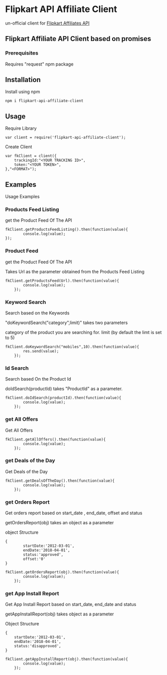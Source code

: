 # Flipkart API Affiliate Client

un-official client for [Flipkart Affiliates API](https://affiliate.flipkart.com/api-docs/)

## Flipkart Affiliate API Client based on promises

### Prerequisites

Requires "request" npm package

## Installation

Install using npm

```
npm i flipkart-api-affiliate-client
```

## Usage

Require Library

```
var client = require('flipkart-api-affiliate-client');
```

Create Client

```
var fkClient = client({
	trackingId:"<YOUR TRACKING ID>",
	token:"<YOUR TOKEN>",
},"<FORMAT>");

```

## Examples

Usage Examples

### Products Feed Listing
get the Product Feed Of The API

```
fkClient.getProductsFeedListing().then(function(value){
		console.log(value);
});

```
### Product Feed
get the Product Feed Of The API

Takes Url as the parameter obtained from the Products Feed Listing

```
fkClient.getProductsFeed(Url).then(function(value){
		console.log(value);
	});

```

### Keyword Search

Search based on the Keywords



"doKeywordSearch("category",limit)" takes two parameters

category of the product you are searching for.
limit (by default the limt is set to 5)


```
fkClient.doKeywordSearch("mobiles",10).then(function(value){
		res.send(value);
	});

```

### Id Search
Search based On the Product Id

doIdSearch(productId) takes "ProductId" as a parameter.

```
fkClient.doIdSearch(productId).then(function(value){
		console.log(value);
	});

```

### get All Offers
Get All Offers


```
fkClient.getAllOffers().then(function(value){
		console.log(value);
	});

```


### get Deals of the Day
Get Deals of the Day

```
fkClient.getDealsOfTheDay().then(function(value){
		console.log(value);
	});

```

### get Orders Report
Get orders report based on start_date , end_date, offset and status

getOrdersReport(obj) takes an object as a parameter

object Structure
```
{
		startDate:'2012-03-01',
		endDate:'2018-04-01',
		status:'approved',
		offset:'0'
}
```

```
fkClient.getOrdersReport(obj).then(function(value){
		console.log(value);
	});

```

### get App Install Report
Get App Install Report based on start_date, end_date and status

getAppInstallReport(obj) takes object as a parameter

Object Structure
```
{
	startDate:'2012-03-01',
	endDate:'2018-04-01',
	status:'disapproved',
}
```


```
fkClient.getAppInstallReport(obj).then(function(value){
		console.log(value);
	});

```